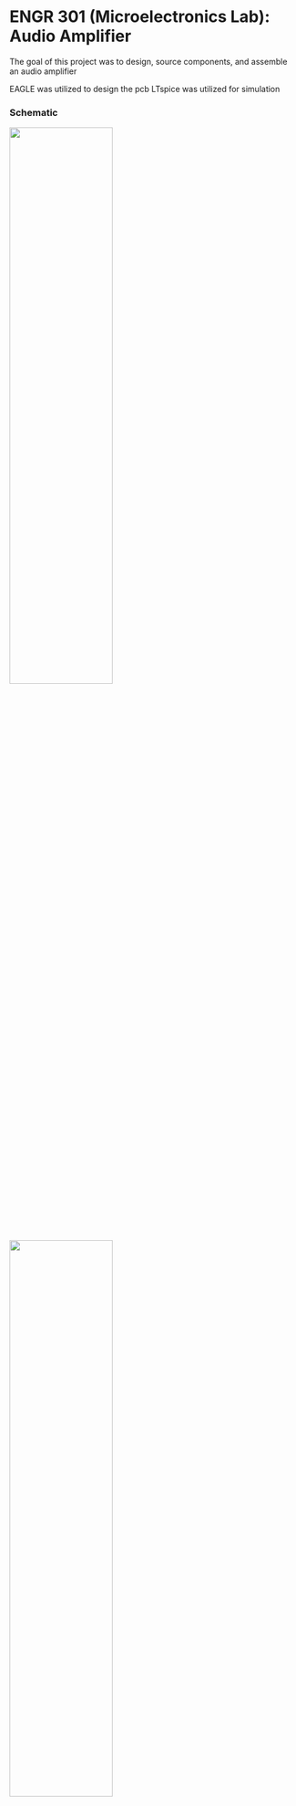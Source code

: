 # ENGR 301 (Microelectronics Lab): Audio Amplifier

The goal of this project was to design, source components, and assemble an audio amplifier

EAGLE was utilized to design the pcb
LTspice was utilized for simulation

### Schematic
<img src="https://github.com/KipperNugget/Audio_Amplifier/assets/54484042/8726b3aa-f56c-4fce-8a45-dcf757118a27" width="60%" height="50%">
<img src="https://github.com/KipperNugget/Audio_Amplifier/assets/54484042/8726b3aa-f56c-4fce-8a45-dcf757118a27" width="60%" height="50%">
<img src="https://github.com/KipperNugget/Audio_Amplifier/assets/54484042/ba8cc3fe-4ed6-450b-8a00-0219206d0f66" width="60%" height="50%">

### Board
Please excuse the disgusting finish; attempted cleaning with isopropyl alcohol, but the flux continued to stain the board.
![IMG_2920](https://github.com/KipperNugget/Audio_Amplifier/assets/54484042/257b156e-0b73-4c21-8ecd-88db59cea7d4)
![IMG_2922](https://github.com/KipperNugget/Audio_Amplifier/assets/54484042/3fb3a464-57b8-464c-9c1c-6a1611d8f788)
![IMG_2921](https://github.com/KipperNugget/Audio_Amplifier/assets/54484042/c50bd386-3237-4fb4-8db0-ca8637bce713)
